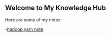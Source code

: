 

## Welcome to My Knowledge Hub

Here are some of my notes:

-[hadoop yarn note](hadoop-yarn-notes.md)
